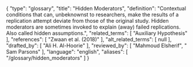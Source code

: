 {
    "type": "glossary",
    "title": "Hidden Moderators",
    "definition": "Contextual conditions that can, unbeknownst to researchers, make the results of a replication attempt deviate from those of the original study. Hidden moderators are sometimes invoked to explain (away) failed replications. Also called hidden assumptions.",
    "related_terms": [
        "Auxiliary Hypothesis"
    ],
    "references": [
        "Zwaan et al. (2018)"
    ],
    "alt_related_terms": [
        null
    ],
    "drafted_by": [
        "Ali H. Al-Hoorie"
    ],
    "reviewed_by": [
        "Mahmoud Elsherif",
        " Sam Parsons"
    ],
    "language": "english",
    "aliases": [
        "/glossary/hidden_moderators"
    ]
}
